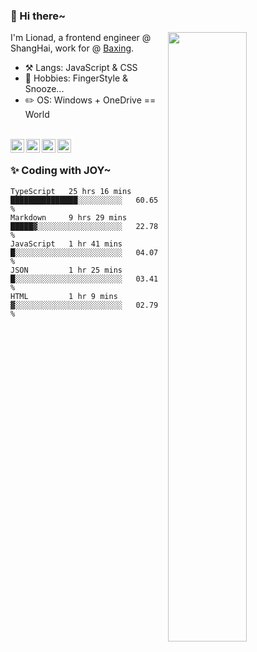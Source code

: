 ### 👋 Hi there~

[<img align="right" width="50%" src="https://github-readme-stats.vercel.app/api?username=Lionad-Morotar&show_icons=true">](https://metrics.lecoq.io/ouuan?template=classic)

I'm Lionad, a frontend engineer @ ShangHai, work for @ [Baxing](https://github.com/baixing).

- ⚒️ Langs: JavaScript & CSS
- 🎨 Hobbies: FingerStyle & Snooze...
- ✏️ OS: Windows + OneDrive == World

<br />

<a href="https://www.lionad.art">
  <img align="left" alt="lionad-art" width="22px" src="https://cdn.jsdelivr.net/npm/simple-icons@3.1.0/icons/wordpress.svg" />
</a>
<a href="#1806234223">
  <img align="left" alt="1806234223" width="22px" src="https://cdn.jsdelivr.net/npm/simple-icons@3.1.0/icons/tencentqq.svg" />
</a>
<a href="https://www.zhihu.com/people/Lionad">
  <img align="left" alt="132yse" width="22px" src="https://cdn.jsdelivr.net/npm/simple-icons@3.1.0/icons/zhihu.svg" />
</a>
<a href="https://github.com/Lionad-Morotar">
  <img align="left" alt="yisar" width="22px" src="https://cdn.jsdelivr.net/npm/simple-icons@3.1.0/icons/github.svg" />
</a>

<br />

### ✨ Coding with JOY~

<!--START_SECTION:waka-->
```text
TypeScript   25 hrs 16 mins  ███████████████░░░░░░░░░░   60.65 % 
Markdown     9 hrs 29 mins   █████▓░░░░░░░░░░░░░░░░░░░   22.78 % 
JavaScript   1 hr 41 mins    █░░░░░░░░░░░░░░░░░░░░░░░░   04.07 % 
JSON         1 hr 25 mins    █░░░░░░░░░░░░░░░░░░░░░░░░   03.41 % 
HTML         1 hr 9 mins     ▓░░░░░░░░░░░░░░░░░░░░░░░░   02.79 % 
```
<!--END_SECTION:waka-->
